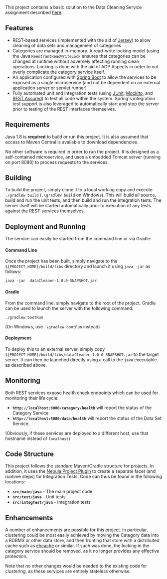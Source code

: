 This project contains a basic solution to the Data Cleaning Service
assignment described [here](docs/SeniorDevAssignment.pdf).

Features
--------
* REST-based services (implemented with the aid of [Jersey](https://jersey.java.net/))
  to allow cleaning of data sets and management of categories
* Categories are managed in-memory.  A read-write locking model (using the Java
  `ReentrantReadWriteLock` ensures that categories can be changed at runtime
  without adversely affecting running clean operations.  Locking is done with
  the aid of AOP Aspects in order to not overly complicate the category service
  itself.
* An application configured with [Spring Boot](http://projects.spring.io/spring-boot/)
  to allow the services to be exposed as a single microservice (and not be
  dependent on an external application server or servlet runner)
* Fully automated unit and integration tests (using [JUnit](http://junit.org/),
  [Mockito](http://mockito.org/), and [REST Assured](https://github.com/jayway/rest-assured))
  to test all code within the system.  Spring's integration test support is
  also leveraged to automatically start and stop the server prior to testing of
  the REST interfaces themselves.


Requirements
------------
Java 1.8 is **required** to build or run this project.  It is also
assumed that access to Maven Central is available to download dependencies.

No other software is required in order to run the project.  It is designed as a
self-contained microservice, and uses a embedded Tomcat server (running on
port 8080) to process requests to the services.

Building
--------
To build the project, simply clone it to a local working copy and execute
`./gradlew build` (`.\gradlew build` on Windows).  This will build all source,
build and run the unit tests, and then build and run the integration tests.
The server itself will be started automatically prior to execution of any tests
against the REST services themselves.

Deployment and Running
-------
The service can easily be started from the command line or via Gradle:

#### Command Line ####
Once the project has been built, simply navigate to the
`${PROJECT_HOME}/build/libs` directory and launch it using `java -jar` as
follows:

    java -jar  dataCleaner-1.0.0-SNAPSHOT.jar

#### Gradle ####
From the command line, simply navigate to the root of the project.  Gradle can
be used to launch the server with the following command:

    ./gradlew bootRun

(On Windows, use `.\gradlew bootRun` instead)

#### Deployment ####
To deploy this to an external server, simply copy
`${PROJECT_HOME}/build/libs/dataCleaner-1.0.0-SNAPSHOT.jar` to the target
server.  It can then be launched directly using a call to the `java` executable
as described above.

Monitoring
----------
Both REST services expose health check endpoints which can be used for
monitoring their life cycle:
* **`http://localhost:8080/category/health`** will report the status of the
  Category Service
* **`http://localhost:8080/data/health`** will report the status of the Data Set
  Service.

(Obviously, if these services are deployed to a different host, use that
 hostname instead of `localhost`)

Code Structure
--------------
This project follows the standard Maven/Gradle structure for projects.  In
addition, it uses the
[Nebula Project Plugin](https://github.com/nebula-plugins/nebula-project-plugin)
to create a separate facet (and runtime steps) for Integration Tests.  Code can
thus be found in the following locations:
* **`src/main/java`** - The main project code
* **`src/test/java`** - Unit tests
* **`src/integTest/java`** - Integration tests

Enhancements
------------
A number of enhancements are possible for this project.  In particular,
clustering could be most easily achieved by moving the Category data into a
RDBMS or other data store, and then fronting that store with a distributed
cache such as [ehcache](http://www.ehcache.org/) or similar.   If such was
done, the locking in the category service should be removed, as it no longer
provides any effective protection.

Note that no other changes would be needed to the existing code for clustering,
as these services are entirely stateless otherwise.